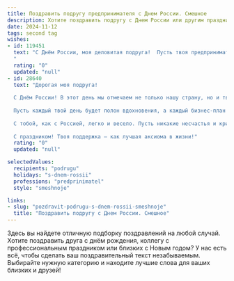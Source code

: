 ```yaml
---
title: Поздравить подругу предпринимателя с Днем России. Смешное
description: Хотите поздравить подругу с Днем России или другим праздником? Наш ИИ создаст незабываемое поздравление, а вы обязательно выделитесь среди других.  
date: 2024-11-12
tags: second tag
wishes:
- id: 119451
  text: "С Днём России, моя деловитая подруга!  Пусть твоя предпринимательская жилка приносит тебе не только прибыль, но и столько же радости, сколько  бутылок шампанского ты выпьешь за сегодняшний праздник!  Желаю тебе, чтобы санкции обходили тебя стороной, а клиенты были настолько щедрыми, что ты сможешь позволить себе купить целую Сибирь (ну или хотя бы дачу в Подмосковье!).  Ура!
  "
  rating: "0"
  updated: "null"
- id: 28640
  text: "Дорогая моя подруга!
  
  С Днём России! В этот день мы отмечаем не только нашу страну, но и твою удивительную способность зарабатывать деньги даже на праздниках! Как настоящий предприниматель, ты нашла способ продать даже квас на пляже!
  
  Пусть каждый твой день будет полон вдохновения, а каждый бизнес-план — на вес золота! Желаю, чтобы рубли текли рекой, а конкуренты убывали, как запасы сметаны на праздничном столе!
  
  С тобой, как с Россией, легко и весело. Пусть никакие несчастья и кризисы не коснутся твоего текста бухгалтерского баланса! Вперёд к новым вершинам и победам!
  
  С праздником! Твоя поддержка — как лучшая аксиома в жизни!"
  rating: "0"
  updated: "null"

selectedValues:
  recipients: "podrugu"
  holidays: "s-dnem-rossii"
  professions: "predprinimatel"
  style: "smeshnoje"

links:
- slug: "pozdravit-podrugu-s-dnem-rossii-smeshnoje"
  title: "Поздравить подругу с Днем России. Смешное"
---
```


Здесь вы найдете отличную подборку поздравлений на любой случай.
Хотите поздравить друга с днём рождения, коллегу с профессиональным праздником или близких с Новым годом? У нас есть всё, чтобы сделать ваш поздравительный текст незабываемым. Выбирайте нужную категорию и находите лучшие слова для ваших близких и друзей!
